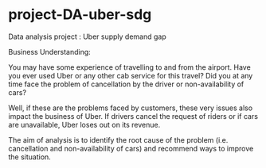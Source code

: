 # project-DA-uber-sdg
Data analysis project : Uber supply demand gap

Business Understanding:

You may have some experience of travelling to and from the airport. Have you ever used Uber or any other cab service for this travel? Did you at any time face the problem of cancellation by the driver or non-availability of cars?

Well, if these are the problems faced by customers, these very issues also impact the business of Uber. If drivers cancel the request of riders or if cars are unavailable, Uber loses out on its revenue.

The aim of analysis is to identify the root cause of the problem (i.e. cancellation and non-availability of cars) and recommend ways to improve the situation.
